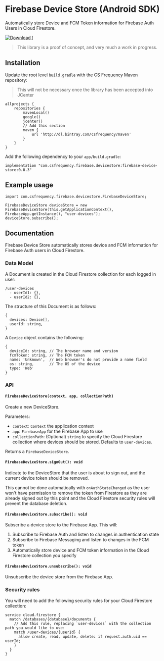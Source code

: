 # Firebase Device Store (Android SDK)

Automatically store Device and FCM Token information for Firebase Auth Users in Cloud Firestore.

[![Download](https://api.bintray.com/packages/csfrequency/maven/firebase-device-store-android-sdk/images/download.svg) ](https://bintray.com/csfrequency/maven/firebase-device-store-android-sdk/_latestVersion))

> This library is a proof of concept, and very much a work in progress.

## Installation

Update the root level `build.gradle` with the CS Frequency Maven repository:

> This will not be necessary once the library has been accepted into JCenter

```
allprojects {
    repositories {
        mavenLocal()
        google()
        jcenter()
        // Add this section
        maven {
            url 'http://dl.bintray.com/csfrequency/maven'
        }
    }
}
```

Add the following dependency to your `app/build.gradle`:

```
implementation "com.csfrequency.firebase.devicestore:firebase-device-store:0.0.3"
```

## Example usage

```
import com.csfrequency.firebase.devicestore.FirebaseDeviceStore;

FirebaseDeviceStore deviceStore = new FirebaseDeviceStore(this.getApplicationContext(), FirebaseApp.getInstance(), "user-devices");
deviceStore.subscribe();
```

## Documentation

Firebase Device Store automatically stores device and FCM information for Firebase Auth users in Cloud Firestore.

### Data Model

A Document is created in the Cloud Firestore collection for each logged in user:

```
/user-devices
  - userId1: {},
  - userId2: {},
```

The structure of this Document is as follows:

```
{
  devices: Device[],
  userId: string,
}
```

A `Device` object contains the following:

```
{
  deviceId: string, // The browser name and version
  fcmToken: string, // The FCM token
  name: 'Unknown',  // Web browser's do not provide a name field
  os: string,       // The OS of the device
  type: 'Web'
}
```

### API

#### `FirebaseDeviceStore(context, app, collectionPath)`

Create a new DeviceStore.

Parameters:

- `context`: `Context` the application context
- `app`: `FirebaseApp` for the Firebase App to use
- `collectionPath`: (Optional) `string` to specify the Cloud Firestore collection where devices should be stored. Defaults to `user-devices`.

Returns a `FirebaseDeviceStore`.

#### `FirebaseDeviceStore.signOut(): void`

Indicate to the DeviceStore that the user is about to sign out, and the current device token should be removed.

This cannot be done automatically with `onAuthStateChanged` as the user won't have permission to remove the token from Firestore as they are already signed out by this point and the Cloud Firestore security rules will prevent the database deletion.

#### `FirebaseDeviceStore.subscribe(): void`

Subscribe a device store to the Firebase App. This will:

1. Subscribe to Firebase Auth and listen to changes in authentication state
2. Subscribe to Firebase Messaging and listen to changes in the FCM token
3. Automatically store device and FCM token information in the Cloud Firestore collection you specify

#### `FirebaseDeviceStore.unsubscribe(): void`

Unsubscribe the device store from the Firebase App.

### Security rules

You will need to add the following security rules for your Cloud Firestore collection:

```
service cloud.firestore {
  match /databases/{database}/documents {
    // Add this rule, replacing `user-devices` with the collection path you would like to use:
    match /user-devices/{userId} {
      allow create, read, update, delete: if request.auth.uid == userId;
    }
  }
}
```
